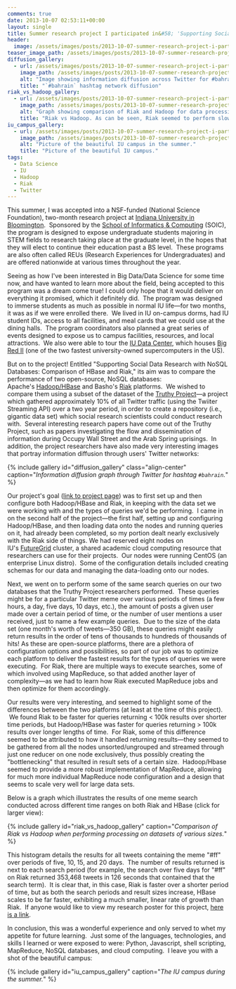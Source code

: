 ```yaml
---
comments: true
date: 2013-10-07 02:53:11+00:00
layout: single
title: Summer research project I participated in&#58; 'Supporting Social Data Research with NoSQL Databases&#58; Comparison of HBase and Riak'
header:
  image: /assets/images/posts/2013-10-07-summer-research-project-i-participated-in-supporting-social-data-research-with-nosql-databases-comparison-of-hbase-and-riak/summer-research-post-feature.png
teaser_image_path: /assets/images/posts/2013-10-07-summer-research-project-i-participated-in-supporting-social-data-research-with-nosql-databases-comparison-of-hbase-and-riak/teaser.jpg
diffusion_gallery:
  - url: /assets/images/posts/2013-10-07-summer-research-project-i-participated-in-supporting-social-data-research-with-nosql-databases-comparison-of-hbase-and-riak/truthy.png
    image_path: /assets/images/posts/2013-10-07-summer-research-project-i-participated-in-supporting-social-data-research-with-nosql-databases-comparison-of-hbase-and-riak/truthy.png
    alt: "Image showing information diffusion across Twitter for #bahrain hashtag"
    title: "`#bahrain` hashtag network diffusion"
riak_vs_hadoop_gallery:
  - url: /assets/images/posts/2013-10-07-summer-research-project-i-participated-in-supporting-social-data-research-with-nosql-databases-comparison-of-hbase-and-riak/riak-vs-hadoop.png
    image_path: /assets/images/posts/2013-10-07-summer-research-project-i-participated-in-supporting-social-data-research-with-nosql-databases-comparison-of-hbase-and-riak/riak-vs-hadoop.png
    alt: "Graph showing comparison of Riak and Hadoop for data processing on datasets of various sizes."
    title: "Riak vs Hadoop. As can be seen, Riak seemed to perform slower than Hadoop on smaller datasets but then started to catch up on larger ones."
iu_campus_gallery:
  - url: /assets/images/posts/2013-10-07-summer-research-project-i-participated-in-supporting-social-data-research-with-nosql-databases-comparison-of-hbase-and-riak/iu-campus.jpg
    image_path: /assets/images/posts/2013-10-07-summer-research-project-i-participated-in-supporting-social-data-research-with-nosql-databases-comparison-of-hbase-and-riak/iu-campus-preview.jpg
    alt: "Picture of the beautiful IU campus in the summer."
    title: "Picture of the beautiful IU campus."
tags:
  - Data Science
  - IU
  - Hadoop
  - Riak
  - Twitter
---
```


This summer, I was accepted into a NSF-funded (National Science Foundation), two-month research project at [Indiana University in Bloomington](http://www.iub.edu/).  Sponsored by the [School of Informatics & Computing](http://www.soic.indiana.edu/) (SOIC), the program is designed to expose undergraduate students majoring in STEM fields to research taking place at the graduate level, in the hopes that they will elect to continue their education past a BS level.  These programs are also often called REUs (Research Experiences for Undergraduates) and are offered nationwide at various times throughout the year.

Seeing as how I've been interested in Big Data/Data Science for some time now, and have wanted to learn more about the field, being accepted to this program was a dream come true! I could only hope that it would deliver on everything it promised, which it definitely did.  The program was designed to immerse students as much as possible in normal IU life—for two months, it was as if we were enrolled there.  We lived in IU on-campus dorms, had IU student IDs, access to all facilities, and meal cards that we could use at the dining halls.  The program coordinators also planned a great series of events designed to expose us to campus facilities, resources, and local attractions.  We also were able to tour the [IU Data Center](http://dcops.iu.edu/), which houses [Big Red II](http://kb.iu.edu/data/bcqt.html) (one of the two fastest university-owned supercomputers in the US).


But on to the project! Entitled "Supporting Social Data Research with NoSQL Databases: Comparison of HBase and Riak," its aim was to compare the performance of two open-source, NoSQL databases: Apache's [Hadoop/HBase](http://hadoop.apache.org/) and Basho's [Riak](http://basho.com/riak/) platforms.  We wished to compare them using a subset of the dataset of the [Truthy Project](http://truthy.indiana.edu/)—a project which gathered approximately 10% of all Twitter traffic (using the Twiiter Streaming API) over a two year period, in order to create a repository (i.e., gigantic data set) which social research scientists could conduct research with.  Several interesting research papers have come out of the Truthy Project, such as papers investigating the flow and dissemination of information during Occupy Wall Street and the Arab Spring uprisings.  In addition, the project researchers have also made very interesting images that portray information diffusion through users' Twitter networks:

{% include gallery id="diffusion_gallery" class="align-center" caption="*Information diffusion graph through Twitter for hashtag `#bahrain`.*" %}

Our project's goal ([link to project page](https://portal.futuregrid.org/projects/131)) was to first set up and then configure both Hadoop/HBase and Riak, in keeping with the data set we were working with and the types of queries we'd be performing.  I came in on the second half of the project—the first half, setting up and configuring Hadoop/HBase, and then loading data onto the nodes and running queries on it, had already been completed, so my portion dealt nearly exclusively with the Riak side of things. We had reserved eight nodes on IU's [FutureGrid](https://portal.futuregrid.org/) cluster, a shared academic cloud computing resource that researchers can use for their projects.  Our nodes were running CentOS (an enterprise Linux distro).  Some of the configuration details included creating schemas for our data and managing the data-loading onto our nodes.

Next, we went on to perform some of the same search queries on our two databases that the Truthy Project researchers performed.  These queries might be for a particular Twitter meme over various periods of times (a few hours, a day, five days, 10 days, etc.), the amount of posts a given user made over a certain period of time, or the number of user mentions a user received, just to name a few example queries.  Due to the size of the data set (one month's worth of tweets—350 GB), these queries might easily return results in the order of tens of thousands to hundreds of thousands of hits! As these are open-source platforms, there are a plethora of configuration options and possibilities, so part of our job was to optimize each platform to deliver the fastest results for the types of queries we were executing.  For Riak, there are multiple ways to execute searches, some of which involved using MapReduce, so that added another layer of complexity—as we had to learn how Riak executed MapReduce jobs and then optimize for them accordingly.

Our results were very interesting, and seemed to highlight some of the differences between the two platforms (at least at the time of this project).  We found Riak to be faster for queries returning < 100k results over shorter time periods, but Hadoop/HBase was faster for queries returning > 100k results over longer lengths of time.  For Riak, some of this difference seemed to be attributed to how it handled returning results—they seemed to be gathered from all the nodes unsorted/ungrouped and streamed through just one reducer on one node exclusively, thus possibly creating the "bottlenecking" that resulted in result sets of a certain size.  Hadoop/Hbase seemed to provide a more robust implementation of MapReduce, allowing for much more individual MapReduce node configuration and a design that seems to scale very well for large data sets.

Below is a graph which illustrates the results of one meme search conducted across different time ranges on both Riak and HBase (click for larger view):

{% include gallery id="riak_vs_hadoop_gallery" caption="*Comparison of Riak vs Hadoop when performing processing on datasets of various sizes.*" %}

This histogram details the results for all tweets containing the meme "#ff" over periods of five, 10, 15, and 20 days.  The number of results returned is next to each search period (for example, the search over five days for "#ff" on Riak returned 353,468 tweets in 126 seconds that contained that the search term).  It is clear that, in this case, Riak is faster over a shorter period of time, but as both the search periods and result sizes increase, HBase scales to be far faster, exhibiting a much smaller, linear rate of growth than Riak.  If anyone would like to view my research poster for this project, [here is a link](https://dl.dropboxusercontent.com/u/84947503/Project%20Research%20Poster.pdf).

In conclusion, this was a wonderful experience and only served to whet my appetite for future learning.  Just some of the languages, technologies, and skills I learned or were exposed to were: Python, Javascript, shell scripting, MapReduce, NoSQL databases, and cloud computing.  I leave you with a shot of the beautiful campus:

{% include gallery id="iu_campus_gallery" caption="*The IU campus during the summer.*" %}
